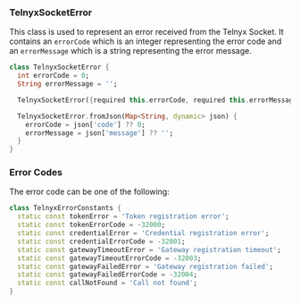 ### TelnyxSocketError

This class is used to represent an error received from the Telnyx Socket. It contains an `errorCode`
which is an integer representing the error code and an `errorMessage` which is a string representing
the error message.

```dart
class TelnyxSocketError {
  int errorCode = 0;
  String errorMessage = '';

  TelnyxSocketError({required this.errorCode, required this.errorMessage});

  TelnyxSocketError.fromJson(Map<String, dynamic> json) {
    errorCode = json['code'] ?? 0;
    errorMessage = json['message'] ?? '';
  }
}
```

### Error Codes

The error code can be one of the following:

```dart
class TelnyxErrorConstants {
  static const tokenError = 'Token registration error';
  static const tokenErrorCode = -32000;
  static const credentialError = 'Credential registration error';
  static const credentialErrorCode = -32001;
  static const gatewayTimeoutError = 'Gateway registration timeout';
  static const gatewayTimeoutErrorCode = -32003;
  static const gatewayFailedError = 'Gateway registration failed';
  static const gatewayFailedErrorCode = -32004;
  static const callNotFound = 'Call not found';
}
```